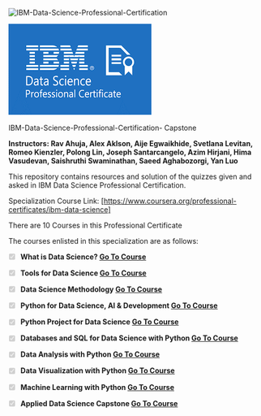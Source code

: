 <p align="left"> <img src="https://komarev.com/ghpvc/?username=sirbaron84&label=Profile%20views&color=2a6f3b&style=flat-square" alt="IBM-Data-Science-Professional-Certification" /> </p>

<meta name="viewport" content="width=device-width, initial-scale=1.0">

![](https://github.com/SirBaron84/IBM-Data-Science-Professional-Certification-/blob/main/images/IBM_.png)


IBM-Data-Science-Professional-Certification- Capstone 

**Instructors: Rav Ahuja, Alex Aklson, Aije Egwaikhide, Svetlana Levitan, Romeo Kienzler, Polong Lin, Joseph Santarcangelo, Azim Hirjani, Hima Vasudevan, Saishruthi Swaminathan, Saeed Aghabozorgi, Yan Luo**

This repository contains resources and solution of the quizzes given and asked in IBM Data Science Professional Certification.

Specialization Course Link: [https://www.coursera.org/professional-certificates/ibm-data-science]

There are 10 Courses in this Professional Certificate

The courses enlisted in this specialization are as follows:
<ul class="task-list">
  <li class="task-list-item">
    <p><input type="checkbox" class="task-list-item-checkbox" disabled="disabled" checked="checked"><strong>What is Data Science? <a href="https://www.coursera.org/learn/what-is-datascience?specialization=ibm-data-science">Go To Course</a> </strong></p>
  </li>
  <li class="task-list-item">
    <p><input type="checkbox" class="task-list-item-checkbox" disabled="disabled" checked="checked"><strong>Tools for Data Science <a href="https://www.coursera.org/learn/open-source-tools-for-data-science?specialization=ibm-data-science">Go To Course</a></strong></p>
  </li>
  <li class="task-list-item">
    <p><input type="checkbox" class="task-list-item-checkbox" disabled="disabled" checked="checked"><strong>Data Science Methodology <a href="https://www.coursera.org/learn/data-science-methodology?specialization=ibm-data-science">Go To Course</a></strong></p>
  </li>
  <li class="task-list-item">
    <p><input type="checkbox" class="task-list-item-checkbox" disabled="disabled" checked="checked"><strong>Python for Data Science, AI &amp; Development <a href="https://www.coursera.org/learn/python-for-applied-data-science-ai?specialization=ibm-data-science">Go To Course</a></strong></p>
  </li>
  <li class="task-list-item">
    <p><input type="checkbox" class="task-list-item-checkbox" disabled="disabled" checked="checked"><strong>Python Project for Data Science <a href="https://www.coursera.org/learn/python-project-for-data-science?specialization=ibm-data-science">Go To Course</a></strong></p>
  </li>
  <li class="task-list-item">
    <p><input type="checkbox" class="task-list-item-checkbox" disabled="disabled" checked="checked"><strong>Databases and SQL for Data Science with Python <a href="https://www.coursera.org/learn/sql-data-science?specialization=ibm-data-science">Go To Course</a></strong></p>
  </li>
  <li class="task-list-item">
    <p><input type="checkbox" class="task-list-item-checkbox" disabled="disabled" checked="checked"><strong>Data Analysis with Python <a href="https://www.coursera.org/learn/data-analysis-with-python?specialization=ibm-data-science">Go To Course</a></strong></p>
  </li>
  <li class="task-list-item">
    <p><input type="checkbox" class="task-list-item-checkbox" disabled="disabled" checked="checked"><strong>Data Visualization with Python <a href="https://www.coursera.org/learn/python-for-data-visualization?specialization=ibm-data-science">Go To Course</a></strong></p>
  </li>
  <li class="task-list-item">
    <p><input type="checkbox" class="task-list-item-checkbox" disabled="disabled" checked="checked"><strong>Machine Learning with Python <a href="https://www.coursera.org/learn/machine-learning-with-python?specialization=ibm-data-science">Go To Course</a></strong></p>
  </li>
  <li class="task-list-item">
    <p><input type="checkbox" class="task-list-item-checkbox" disabled="disabled" checked="checked"><strong>Applied Data Science Capstone <a href="https://www.coursera.org/learn/applied-data-science-capstone?specialization=ibm-data-science">Go To Course</a></strong></p>
  </li>
</ul>

<p><br></p>

